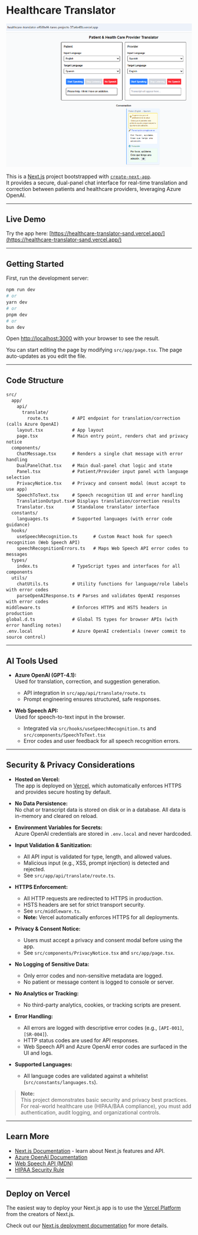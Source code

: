 # Healthcare Translator

![Healthcare Translator Demo](./public/assets/demo-screenshot.png)

This is a [Next.js](https://nextjs.org) project bootstrapped with [`create-next-app`](https://nextjs.org/docs/app/api-reference/cli/create-next-app).  
It provides a secure, dual-panel chat interface for real-time translation and correction between patients and healthcare providers, leveraging Azure OpenAI.

---

## Live Demo

Try the app here: [https://healthcare-translator-sand.vercel.app/](https://healthcare-translator-sand.vercel.app/)

---

## Getting Started

First, run the development server:

```bash
npm run dev
# or
yarn dev
# or
pnpm dev
# or
bun dev
```

Open [http://localhost:3000](http://localhost:3000) with your browser to see the result.

You can start editing the page by modifying `src/app/page.tsx`. The page auto-updates as you edit the file.

---

## Code Structure

```
src/
  app/
    api/
      translate/
        route.ts         # API endpoint for translation/correction (calls Azure OpenAI)
    layout.tsx           # App layout
    page.tsx             # Main entry point, renders chat and privacy notice
  components/
    ChatMessage.tsx      # Renders a single chat message with error handling
    DualPanelChat.tsx    # Main dual-panel chat logic and state
    Panel.tsx            # Patient/Provider input panel with language selection
    PrivacyNotice.tsx    # Privacy and consent modal (must accept to use app)
    SpeechToText.tsx     # Speech recognition UI and error handling
    TranslationOutput.tsx# Displays translation/correction results
    Translator.tsx       # Standalone translator interface
  constants/
    languages.ts         # Supported languages (with error code guidance)
  hooks/
    useSpeechRecognition.ts      # Custom React hook for speech recognition (Web Speech API)
    speechRecognitionErrors.ts   # Maps Web Speech API error codes to messages
  types/
    index.ts             # TypeScript types and interfaces for all components
  utils/
    chatUtils.ts         # Utility functions for language/role labels with error codes
    parseOpenAIResponse.ts # Parses and validates OpenAI responses with error codes
middleware.ts            # Enforces HTTPS and HSTS headers in production
global.d.ts              # Global TS types for browser APIs (with error handling notes)
.env.local               # Azure OpenAI credentials (never commit to source control)
```

---

## AI Tools Used

- **Azure OpenAI (GPT-4.1):**  
  Used for translation, correction, and suggestion generation.  
  - API integration in `src/app/api/translate/route.ts`
  - Prompt engineering ensures structured, safe responses.

- **Web Speech API:**  
  Used for speech-to-text input in the browser.  
  - Integrated via `src/hooks/useSpeechRecognition.ts` and `src/components/SpeechToText.tsx`
  - Error codes and user feedback for all speech recognition errors.

---

## Security & Privacy Considerations

- **Hosted on Vercel:**  
  The app is deployed on [Vercel](https://vercel.com/), which automatically enforces HTTPS and provides secure hosting by default.

- **No Data Persistence:**  
  No chat or transcript data is stored on disk or in a database. All data is in-memory and cleared on reload.

- **Environment Variables for Secrets:**  
  Azure OpenAI credentials are stored in `.env.local` and never hardcoded.

- **Input Validation & Sanitization:**  
  - All API input is validated for type, length, and allowed values.
  - Malicious input (e.g., XSS, prompt injection) is detected and rejected.
  - See `src/app/api/translate/route.ts`.

- **HTTPS Enforcement:**  
  - All HTTP requests are redirected to HTTPS in production.
  - HSTS headers are set for strict transport security.
  - See `src/middleware.ts`.
  - **Note:** Vercel automatically enforces HTTPS for all deployments.

- **Privacy & Consent Notice:**  
  - Users must accept a privacy and consent modal before using the app.
  - See `src/components/PrivacyNotice.tsx` and `src/app/page.tsx`.

- **No Logging of Sensitive Data:**  
  - Only error codes and non-sensitive metadata are logged.
  - No patient or message content is logged to console or server.

- **No Analytics or Tracking:**  
  - No third-party analytics, cookies, or tracking scripts are present.

- **Error Handling:**  
  - All errors are logged with descriptive error codes (e.g., `[API-001]`, `[SR-004]`).
  - HTTP status codes are used for API responses.
  - Web Speech API and Azure OpenAI error codes are surfaced in the UI and logs.

- **Supported Languages:**  
  - All language codes are validated against a whitelist (`src/constants/languages.ts`).

> **Note:**  
> This project demonstrates basic security and privacy best practices.  
> For real-world healthcare use (HIPAA/BAA compliance), you must add authentication, audit logging, and organizational controls.

---

## Learn More

- [Next.js Documentation](https://nextjs.org/docs) - learn about Next.js features and API.
- [Azure OpenAI Documentation](https://learn.microsoft.com/en-us/azure/ai-services/openai/)
- [Web Speech API (MDN)](https://developer.mozilla.org/en-US/docs/Web/API/Web_Speech_API)
- [HIPAA Security Rule](https://www.hhs.gov/hipaa/for-professionals/security/index.html)

---

## Deploy on Vercel

The easiest way to deploy your Next.js app is to use the [Vercel Platform](https://vercel.com/new?utm_medium=default-template&filter=next.js&utm_source=create-next-app&utm_campaign=create-next-app-readme) from the creators of Next.js.

Check out our [Next.js deployment documentation](https://nextjs.org/docs/app/building-your-application/deploying) for more details.
